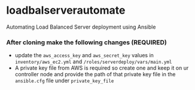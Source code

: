 # loadbalserverautomate
Automating Load Balanced Server deployment using Ansible


### After cloning make the following changes (REQUIRED)

* update the `aws_access_key` and `aws_secret_key` values in `inventory/aws_ec2.yml` and `/roles/serverdeploy/vars/main.yml`
* A private key file from AWS is required so create one and keep it on ur controller node and provide the path of that private key file in the `ansible.cfg` file under `private_key_file`

